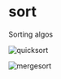 # sort
Sorting algos

![quicksort](https://github.com/whiteout2/sort/blob/main/pics/quicksort.png?raw=true)

![mergesort](https://github.com/whiteout2/sort/blob/main/pics/mergesort2.png?raw=true)

